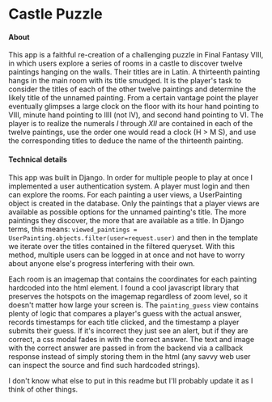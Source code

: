 # Castle Puzzle

#### About

This app is a faithful re-creation of a challenging puzzle in Final Fantasy VIII, in which users explore a series of rooms in a castle to discover twelve paintings hanging on the walls. Their titles are in Latin.
A thirteenth painting hangs in the main room with its title smudged. It is the player's task to consider the titles of each of the other twelve paintings and determine the likely title of the unnamed painting.
From a certain vantage point the player eventually glimpses a large clock on the floor with its hour hand pointing to VIII, minute hand pointing to IIII (not IV), and second hand pointing to VI. The player is to realize the numerals *I* through *XII* are contained in each of the twelve paintings, use the order one would read a clock (H > M S), and use the corresponding titles to deduce the name of the thirteenth painting.

#### Technical details
This app was built in Django. In order for multiple people to play at once I implemented a user authentication system. A player must login and then can explore the rooms. For each painting a user views, a UserPainting object is created in the database. Only the paintings that a player views are available as possible options for the unnamed painting's title. The more paintings they discover, the more that are available as a title.
In Django terms, this means:
`viewed_paintings = UserPainting.objects.filter(user=request.user)`
and then in the template we iterate over the titles contained in the filtered queryset.
With this method, multiple users can be logged in at once and not have to worry about anyone else's progress interfering with their own.

Each room is an imagemap that contains the coordinates for each painting hardcoded into the html element. I found a cool javascript library that preserves the hotspots on the imagemap regardless of zoom level, so it doesn't matter how large your screen is.
The `painting_guess` view contains plenty of logic that compares a player's guess with the actual answer, records timestamps for each title clicked, and the timestamp a player submits their guess. If it's incorrect they just see an alert, but if they are correct, a css modal fades in with the correct answer. The text and image with the correct answer are passed in from the backend via a callback response instead of simply storing them in the html (any savvy web user can inspect the source and find such hardcoded strings).

I don't know what else to put in this readme but I'll probably update it as I think of other things.

